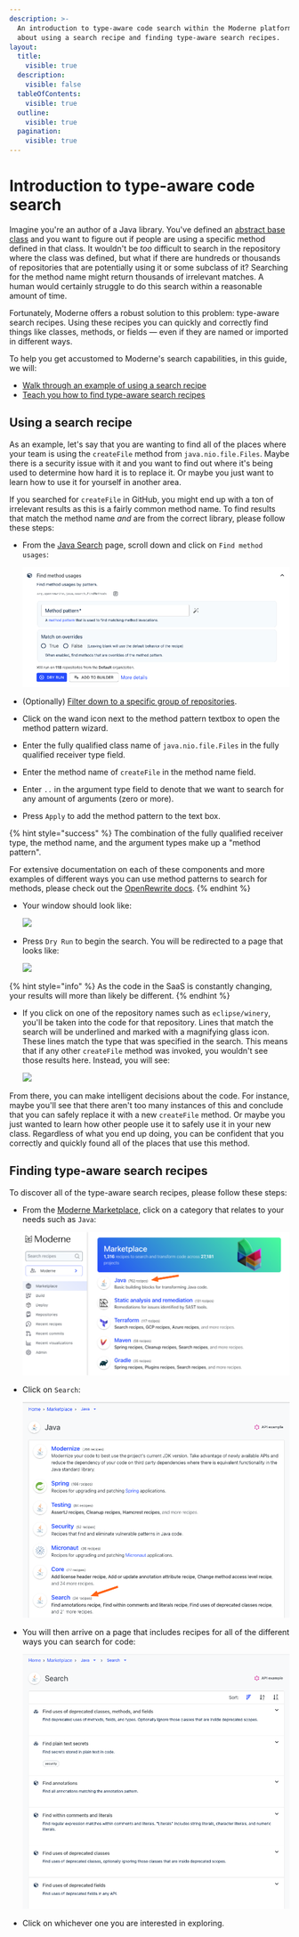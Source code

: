 ```yaml
---
description: >-
  An introduction to type-aware code search within the Moderne platform. Learn
  about using a search recipe and finding type-aware search recipes.
layout:
  title:
    visible: true
  description:
    visible: false
  tableOfContents:
    visible: true
  outline:
    visible: true
  pagination:
    visible: true
---
```


# Introduction to type-aware code search

Imagine you're an author of a Java library. You've defined an [abstract base class](https://docs.oracle.com/javase/tutorial/java/IandI/abstract.html) and you want to figure out if people are using a specific method defined in that class. It wouldn't be _too_ difficult to search in the repository where the class was defined, but what if there are hundreds or thousands of repositories that are potentially using it or some subclass of it? Searching for the method name might return thousands of irrelevant matches. A human would certainly struggle to do this search within a reasonable amount of time.

Fortunately, Moderne offers a robust solution to this problem: type-aware search recipes. Using these recipes you can quickly and correctly find things like classes, methods, or fields — even if they are named or imported in different ways.

To help you get accustomed to Moderne's search capabilities, in this guide, we will:

* [Walk through an example of using a search recipe](introduction-to-type-aware-code-search.md#using-a-search-recipe)
* [Teach you how to find type-aware search recipes](introduction-to-type-aware-code-search.md#finding-type-aware-search-recipes)

## Using a search recipe

As an example, let's say that you are wanting to find all of the places where your team is using the `createFile` method from `java.nio.file.Files`. Maybe there is a security issue with it and you want to find out where it's being used to determine how hard it is to replace it. Or maybe you just want to learn how to use it for yourself in another area.

If you searched for `createFile` in GitHub, you might end up with a ton of irrelevant results as this is a fairly common method name. To find results that match the method name _and_ are from the correct library, please follow these steps:

*   From the [Java Search](https://app.moderne.io/marketplace/org.openrewrite.java.search) page, scroll down and click on `Find method usages`:

    ![](/.gitbook/assets/find-method-usage-empty.png)
* (Optionally) [Filter down to a specific group of repositories](managing-repository-groups.md#how-to-create-a-repository-group).
* Click on the wand icon next to the method pattern textbox to open the method pattern wizard.
* Enter the fully qualified class name of `java.nio.file.Files` in the fully qualified receiver type field.
* Enter the method name of `createFile` in the method name field.
* Enter `..` in the argument type field to denote that we want to search for any amount of arguments (zero or more).
* Press `Apply` to add the method pattern to the text box.

{% hint style="success" %}
The combination of the fully qualified receiver type, the method name, and the argument types make up a "method pattern".

For extensive documentation on each of these components and more examples of different ways you can use method patterns to search for methods, please check out the [OpenRewrite docs](https://docs.openrewrite.org/reference/method-patterns).
{% endhint %}

*   Your window should look like:

    ![](../../../.gitbook/assets/find-method-usage-full.png)
*   Press `Dry Run` to begin the search. You will be redirected to a page that looks like:

    ![](../../../.gitbook/assets/find-method-usage-results.png)

{% hint style="info" %}
As the code in the SaaS is constantly changing, your results will more than likely be different.
{% endhint %}

*   If you click on one of the repository names such as `eclipse/winery`, you'll be taken into the code for that repository. Lines that match the search will be underlined and marked with a magnifying glass icon. These lines match the type that was specified in the search. This means that if any other `createFile` method was invoked, you wouldn't see those results here. Instead, you will see:

    ![](../../../.gitbook/assets/find-method-usage-result.png)

From there, you can make intelligent decisions about the code. For instance, maybe you'll see that there aren't too many instances of this and conclude that you can safely replace it with a new `createFile` method. Or maybe you just wanted to learn how other people use it to safely use it in your new class. Regardless of what you end up doing, you can be confident that you correctly and quickly found all of the places that use this method.

## Finding type-aware search recipes

To discover all of the type-aware search recipes, please follow these steps:

*   From the [Moderne Marketplace](https://app.moderne.io/marketplace), click on a category that relates to your needs such as `Java`:

    ![](/.gitbook/assets/moderne-catalog.png)
*   Click on `Search`:

    ![](/.gitbook/assets/search-recipe-group.png)
*   You will then arrive on a page that includes recipes for all of the different ways you can search for code:

    ![](/.gitbook/assets/search-recipe-examples.png)
* Click on whichever one you are interested in exploring.
